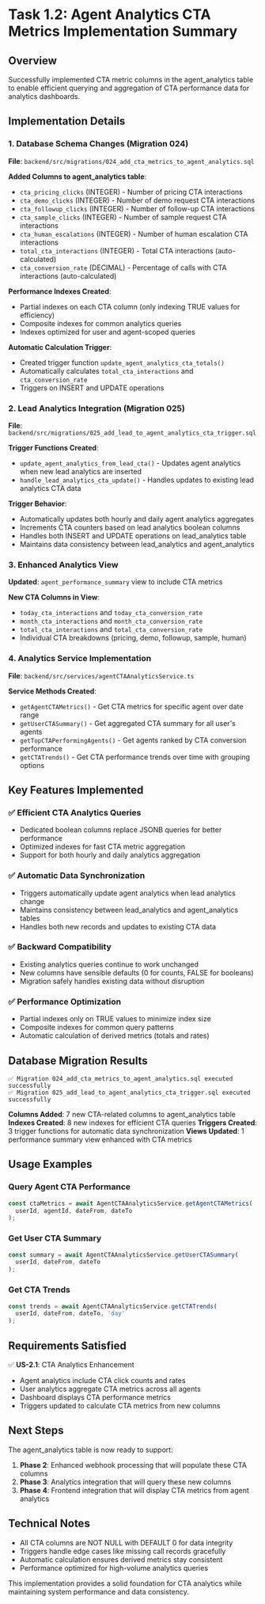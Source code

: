 # Task 1.2: Agent Analytics CTA Metrics Implementation Summary

## Overview
Successfully implemented CTA metric columns in the agent_analytics table to enable efficient querying and aggregation of CTA performance data for analytics dashboards.

## Implementation Details

### 1. Database Schema Changes (Migration 024)
**File**: `backend/src/migrations/024_add_cta_metrics_to_agent_analytics.sql`

**Added Columns to agent_analytics table**:
- `cta_pricing_clicks` (INTEGER) - Number of pricing CTA interactions
- `cta_demo_clicks` (INTEGER) - Number of demo request CTA interactions  
- `cta_followup_clicks` (INTEGER) - Number of follow-up CTA interactions
- `cta_sample_clicks` (INTEGER) - Number of sample request CTA interactions
- `cta_human_escalations` (INTEGER) - Number of human escalation CTA interactions
- `total_cta_interactions` (INTEGER) - Total CTA interactions (auto-calculated)
- `cta_conversion_rate` (DECIMAL) - Percentage of calls with CTA interactions (auto-calculated)

**Performance Indexes Created**:
- Partial indexes on each CTA column (only indexing TRUE values for efficiency)
- Composite indexes for common analytics queries
- Indexes optimized for user and agent-scoped queries

**Automatic Calculation Trigger**:
- Created trigger function `update_agent_analytics_cta_totals()` 
- Automatically calculates `total_cta_interactions` and `cta_conversion_rate`
- Triggers on INSERT and UPDATE operations

### 2. Lead Analytics Integration (Migration 025)
**File**: `backend/src/migrations/025_add_lead_to_agent_analytics_cta_trigger.sql`

**Trigger Functions Created**:
- `update_agent_analytics_from_lead_cta()` - Updates agent analytics when new lead analytics are inserted
- `handle_lead_analytics_cta_update()` - Handles updates to existing lead analytics CTA data

**Trigger Behavior**:
- Automatically updates both hourly and daily agent analytics aggregates
- Increments CTA counters based on lead analytics boolean columns
- Handles both INSERT and UPDATE operations on lead_analytics table
- Maintains data consistency between lead_analytics and agent_analytics

### 3. Enhanced Analytics View
**Updated**: `agent_performance_summary` view to include CTA metrics

**New CTA Columns in View**:
- `today_cta_interactions` and `today_cta_conversion_rate`
- `month_cta_interactions` and `month_cta_conversion_rate` 
- `total_cta_interactions` and `total_cta_conversion_rate`
- Individual CTA breakdowns (pricing, demo, followup, sample, human)

### 4. Analytics Service Implementation
**File**: `backend/src/services/agentCTAAnalyticsService.ts`

**Service Methods Created**:
- `getAgentCTAMetrics()` - Get CTA metrics for specific agent over date range
- `getUserCTASummary()` - Get aggregated CTA summary for all user's agents
- `getTopCTAPerformingAgents()` - Get agents ranked by CTA conversion performance
- `getCTATrends()` - Get CTA performance trends over time with grouping options

## Key Features Implemented

### ✅ Efficient CTA Analytics Queries
- Dedicated boolean columns replace JSONB queries for better performance
- Optimized indexes for fast CTA metric aggregation
- Support for both hourly and daily analytics aggregation

### ✅ Automatic Data Synchronization
- Triggers automatically update agent analytics when lead analytics change
- Maintains consistency between lead_analytics and agent_analytics tables
- Handles both new records and updates to existing CTA data

### ✅ Backward Compatibility
- Existing analytics queries continue to work unchanged
- New columns have sensible defaults (0 for counts, FALSE for booleans)
- Migration safely handles existing data without disruption

### ✅ Performance Optimization
- Partial indexes only on TRUE values to minimize index size
- Composite indexes for common query patterns
- Automatic calculation of derived metrics (totals and rates)

## Database Migration Results

```
✅ Migration 024_add_cta_metrics_to_agent_analytics.sql executed successfully
✅ Migration 025_add_lead_to_agent_analytics_cta_trigger.sql executed successfully
```

**Columns Added**: 7 new CTA-related columns to agent_analytics table
**Indexes Created**: 8 new indexes for efficient CTA queries
**Triggers Created**: 3 trigger functions for automatic data synchronization
**Views Updated**: 1 performance summary view enhanced with CTA metrics

## Usage Examples

### Query Agent CTA Performance
```typescript
const ctaMetrics = await AgentCTAAnalyticsService.getAgentCTAMetrics(
  userId, agentId, dateFrom, dateTo
);
```

### Get User CTA Summary
```typescript
const summary = await AgentCTAAnalyticsService.getUserCTASummary(
  userId, dateFrom, dateTo
);
```

### Get CTA Trends
```typescript
const trends = await AgentCTAAnalyticsService.getCTATrends(
  userId, dateFrom, dateTo, 'day'
);
```

## Requirements Satisfied

✅ **US-2.1**: CTA Analytics Enhancement
- Agent analytics include CTA click counts and rates
- User analytics aggregate CTA metrics across all agents  
- Dashboard displays CTA performance metrics
- Triggers updated to calculate CTA metrics from new columns

## Next Steps

The agent_analytics table is now ready to support:
1. **Phase 2**: Enhanced webhook processing that will populate these CTA columns
2. **Phase 3**: Analytics integration that will query these new columns
3. **Phase 4**: Frontend integration that will display CTA metrics from agent analytics

## Technical Notes

- All CTA columns are NOT NULL with DEFAULT 0 for data integrity
- Triggers handle edge cases like missing call records gracefully
- Automatic calculation ensures derived metrics stay consistent
- Performance optimized for high-volume analytics queries

This implementation provides a solid foundation for CTA analytics while maintaining system performance and data consistency.